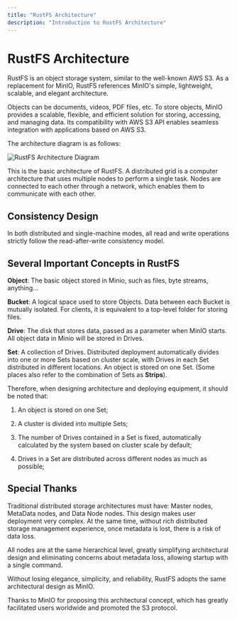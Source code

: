 ```yaml
---
title: "RustFS Architecture"
description: "Introduction to RustFS Architecture"
---
```


# RustFS Architecture

RustFS is an object storage system, similar to the well-known AWS S3. As a replacement for MinIO, RustFS references MinIO's simple, lightweight, scalable, and elegant architecture.

Objects can be documents, videos, PDF files, etc. To store objects, MinIO provides a scalable, flexible, and efficient solution for storing, accessing, and managing data. Its compatibility with AWS S3 API enables seamless integration with applications based on AWS S3.

The architecture diagram is as follows:

<img src="![RustFS 架构图](./images/s2-1.png)" alt="RustFS Architecture Diagram" />

This is the basic architecture of RustFS. A distributed grid is a computer architecture that uses multiple nodes to perform a single task. Nodes are connected to each other through a network, which enables them to communicate with each other.

## Consistency Design

In both distributed and single-machine modes, all read and write operations strictly follow the read-after-write consistency model.

## Several Important Concepts in RustFS

**Object**: The basic object stored in Minio, such as files, byte streams, anything...

**Bucket**: A logical space used to store Objects. Data between each Bucket is mutually isolated. For clients, it is equivalent to a top-level folder for storing files.

**Drive**: The disk that stores data, passed as a parameter when MinIO starts. All object data in Minio will be stored in Drives.

**Set**: A collection of Drives. Distributed deployment automatically divides into one or more Sets based on cluster scale, with Drives in each Set distributed in different locations. An object is stored on one Set. (Some places also refer to the combination of Sets as **Strips**).

Therefore, when designing architecture and deploying equipment, it should be noted that:

1. An object is stored on one Set;

2. A cluster is divided into multiple Sets;

3. The number of Drives contained in a Set is fixed, automatically calculated by the system based on cluster scale by default;

4. Drives in a Set are distributed across different nodes as much as possible;

## Special Thanks

Traditional distributed storage architectures must have: Master nodes, MetaData nodes, and Data Node nodes. This design makes user deployment very complex. At the same time, without rich distributed storage management experience, once metadata is lost, there is a risk of data loss.

All nodes are at the same hierarchical level, greatly simplifying architectural design and eliminating concerns about metadata loss, allowing startup with a single command.

Without losing elegance, simplicity, and reliability, RustFS adopts the same architectural design as MinIO.

Thanks to MinIO for proposing this architectural concept, which has greatly facilitated users worldwide and promoted the S3 protocol.
